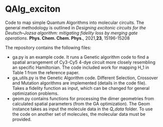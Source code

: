 # QAlg_exciton
Code to map simple Quantum Algorithms into molecular circuits. The general methodology is outlined in 
*Designing excitonic circuits for the Deutsch–Jozsa algorithm: mitigating fidelity loss by merging gate operations*. **Phys. Chem. Chem. Phys.**, 2021,**23**, 15196-15208

The repository contains the following files:
- ga.py is an example code. It runs a Genetic algorithm code to find a spatial arrangement of Cy3-Cy5 4-dye circuit more closely resembling an specific Hamiltonian.
The code included work for mapping H_1 in Table 1 from the reference paper. 
- ga_utils.py is the Genetic Algorithm code. Different Selection, Crossover and Mutation algorithms are implemented (details in the code file). Takes a fidelity function as input,
which can be changed for general optimization problems.
- geom.py contains functions for processing the dimer geometries from calculated spatial parameters (from the GA optimization). 
The Geom instance takes as input the molecule data in the *Q_data* folder. To use the code on another set of molecules, the molecular data must be provided. 
